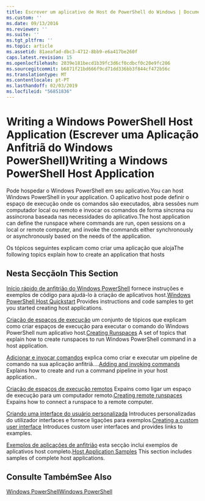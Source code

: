 ```yaml
---
title: Escrever um aplicativo de Host de PowerShell do Windows | Documentos da Microsoft
ms.custom: ''
ms.date: 09/13/2016
ms.reviewer: ''
ms.suite: ''
ms.tgt_pltfrm: ''
ms.topic: article
ms.assetid: 81aeafad-dbc3-4712-8bb9-e6a417be260f
caps.latest.revision: 15
ms.openlocfilehash: 2039e181becd1b39fc3d6cf0cdbcf0c20e9fc206
ms.sourcegitcommit: b6871f21bd666f9cd71dd336bb3f844cf472b56c
ms.translationtype: MT
ms.contentlocale: pt-PT
ms.lasthandoff: 02/03/2019
ms.locfileid: "56851836"
---
```

# <a name="writing-a-windows-powershell-host-application"></a><span data-ttu-id="16439-102">Writing a Windows PowerShell Host Application (Escrever uma Aplicação Anfitriã do Windows PowerShell)</span><span class="sxs-lookup"><span data-stu-id="16439-102">Writing a Windows PowerShell Host Application</span></span>

<span data-ttu-id="16439-103">Pode hospedar o Windows PowerShell em seu aplicativo.</span><span class="sxs-lookup"><span data-stu-id="16439-103">You can host Windows PowerShell in your application.</span></span> <span data-ttu-id="16439-104">O aplicativo host pode definir o espaço de execução onde os comandos são executados, abra sessões num computador local ou remoto e invocar os comandos de forma síncrona ou assíncrona baseada nas necessidades do aplicativo.</span><span class="sxs-lookup"><span data-stu-id="16439-104">The host application can define the runspace where commands are run, open sessions on a local or remote computer, and invoke the commands either synchronously or asynchronously based on the needs of the application.</span></span>

<span data-ttu-id="16439-105">Os tópicos seguintes explicam como criar uma aplicação que aloja</span><span class="sxs-lookup"><span data-stu-id="16439-105">The following topics explain how to create an application that hosts</span></span>

## <a name="in-this-section"></a><span data-ttu-id="16439-106">Nesta Secção</span><span class="sxs-lookup"><span data-stu-id="16439-106">In This Section</span></span>

<span data-ttu-id="16439-107">[Início rápido de anfitrião do Windows PowerShell](./windows-powershell-host-quickstart.md) fornece instruções e exemplos de código para ajudá-lo à criação de aplicativos host.</span><span class="sxs-lookup"><span data-stu-id="16439-107">[Windows PowerShell Host Quickstart](./windows-powershell-host-quickstart.md) Provides instructions and code samples to get you started creating host applications.</span></span>

<span data-ttu-id="16439-108">[Criação de espaços de execução](./creating-runspaces.md) um conjunto de tópicos que explicam como criar espaços de execução para executar o comando do Windows PowerShell num aplicativo host.</span><span class="sxs-lookup"><span data-stu-id="16439-108">[Creating Runspaces](./creating-runspaces.md) A set of topics that explain how to create runspaces to run Windows PowerShell command in a host application.</span></span>

<span data-ttu-id="16439-109">[Adicionar e invocar comandos](./adding-and-invoking-commands.md) explica como criar e executar um pipeline de comando na sua aplicação anfitriã....</span><span class="sxs-lookup"><span data-stu-id="16439-109">[Adding and invoking commands](./adding-and-invoking-commands.md) Explains how to create and run a command pipeline in your host application..</span></span>

<span data-ttu-id="16439-110">[Criação de espaços de execução remotos](./creating-remote-runspaces.md) Expains como ligar um espaço de execução para um computador remoto.</span><span class="sxs-lookup"><span data-stu-id="16439-110">[Creating remote runspaces](./creating-remote-runspaces.md) Expains how to connect a runspace to a remote computer.</span></span>

<span data-ttu-id="16439-111">[Criando uma interface do usuário personalizada](./creating-a-custom-user-interface.md) Introduces personalizadas do utilizador interfaces e fornece ligações para exemplos.</span><span class="sxs-lookup"><span data-stu-id="16439-111">[Creating a custom user interface](./creating-a-custom-user-interface.md) Introduces custom user interfaces and provides links to examples.</span></span>

<span data-ttu-id="16439-112">[Exemplos de aplicações de anfitrião](./host-application-samples.md) esta secção inclui exemplos de aplicativos host completo.</span><span class="sxs-lookup"><span data-stu-id="16439-112">[Host Application Samples](./host-application-samples.md) This section includes samples of complete host applications.</span></span>

## <a name="see-also"></a><span data-ttu-id="16439-113">Consulte Também</span><span class="sxs-lookup"><span data-stu-id="16439-113">See Also</span></span>

[<span data-ttu-id="16439-114">Windows PowerShell</span><span class="sxs-lookup"><span data-stu-id="16439-114">Windows PowerShell</span></span>](http://msdn.microsoft.com/en-us/b41a2af3-aec1-402d-8e18-c2c26be461ff)